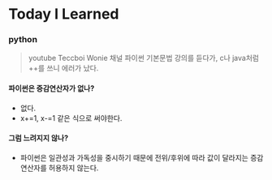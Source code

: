 # Today I Learned
### python

> youtube Teccboi Wonie 채널 파이썬 기본문법 강의를 듣다가, c나 java처럼 ++를 쓰니 에러가 났다.

#### 파이썬은 증감연산자가 없나?
- 없다.
- x+=1, x-=1 같은 식으로 써야한다.

#### 그럼 느려지지 않나?
- 파이썬은 일관성과 가독성을 중시하기 때문에 전위/후위에 따라 값이 달라지는 증감연산자를 허용하지 않는다.